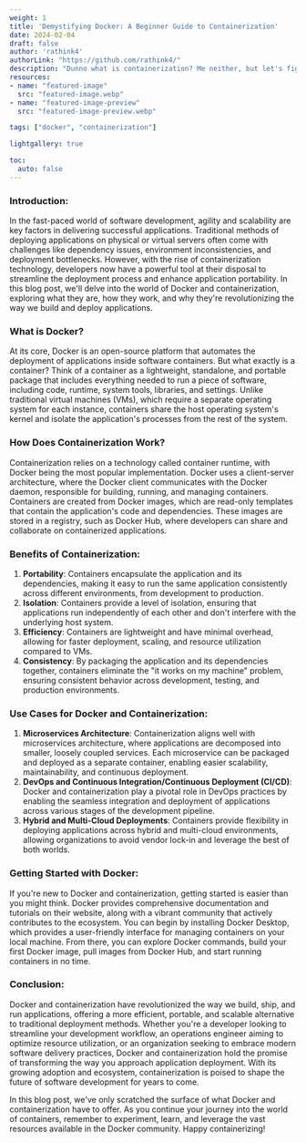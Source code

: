 ```yaml
---
weight: 1
title: 'Demystifying Docker: A Beginner Guide to Containerization'
date: 2024-02-04
draft: false
author: 'rathink4'
authorLink: "https://github.com/rathink4/"
description: "Dunno what is containerization? Me neither, but let's figure it out..."
resources: 
- name: "featured-image"
  src: "featured-image.webp"
- name: "featured-image-preview"
  src: "featured-image-preview.webp"

tags: ["docker", "containerization"]

lightgallery: true

toc:
  auto: false
---
```


### Introduction:
In the fast-paced world of software development, agility and scalability are key factors in delivering successful applications. Traditional methods of deploying applications on physical or virtual servers often come with challenges like dependency issues, environment inconsistencies, and deployment bottlenecks. However, with the rise of containerization technology, developers now have a powerful tool at their disposal to streamline the deployment process and enhance application portability. In this blog post, we'll delve into the world of Docker and containerization, exploring what they are, how they work, and why they're revolutionizing the way we build and deploy applications.

### What is Docker?
At its core, Docker is an open-source platform that automates the deployment of applications inside software containers. But what exactly is a container? Think of a container as a lightweight, standalone, and portable package that includes everything needed to run a piece of software, including code, runtime, system tools, libraries, and settings. Unlike traditional virtual machines (VMs), which require a separate operating system for each instance, containers share the host operating system's kernel and isolate the application's processes from the rest of the system.

### How Does Containerization Work?
Containerization relies on a technology called container runtime, with Docker being the most popular implementation. Docker uses a client-server architecture, where the Docker client communicates with the Docker daemon, responsible for building, running, and managing containers. Containers are created from Docker images, which are read-only templates that contain the application's code and dependencies. These images are stored in a registry, such as Docker Hub, where developers can share and collaborate on containerized applications.

### Benefits of Containerization:
1. **Portability**: Containers encapsulate the application and its dependencies, making it easy to run the same application consistently across different environments, from development to production.
2. **Isolation**: Containers provide a level of isolation, ensuring that applications run independently of each other and don't interfere with the underlying host system.
3. **Efficiency**: Containers are lightweight and have minimal overhead, allowing for faster deployment, scaling, and resource utilization compared to VMs.
4. **Consistency**: By packaging the application and its dependencies together, containers eliminate the "it works on my machine" problem, ensuring consistent behavior across development, testing, and production environments.

### Use Cases for Docker and Containerization:
1. **Microservices Architecture**: Containerization aligns well with microservices architecture, where applications are decomposed into smaller, loosely coupled services. Each microservice can be packaged and deployed as a separate container, enabling easier scalability, maintainability, and continuous deployment.
2. **DevOps and Continuous Integration/Continuous Deployment (CI/CD)**: Docker and containerization play a pivotal role in DevOps practices by enabling the seamless integration and deployment of applications across various stages of the development pipeline.
3. **Hybrid and Multi-Cloud Deployments**: Containers provide flexibility in deploying applications across hybrid and multi-cloud environments, allowing organizations to avoid vendor lock-in and leverage the best of both worlds.

### Getting Started with Docker:
If you're new to Docker and containerization, getting started is easier than you might think. Docker provides comprehensive documentation and tutorials on their website, along with a vibrant community that actively contributes to the ecosystem. You can begin by installing Docker Desktop, which provides a user-friendly interface for managing containers on your local machine. From there, you can explore Docker commands, build your first Docker image, pull images from Docker Hub, and start running containers in no time.

### Conclusion:
Docker and containerization have revolutionized the way we build, ship, and run applications, offering a more efficient, portable, and scalable alternative to traditional deployment methods. Whether you're a developer looking to streamline your development workflow, an operations engineer aiming to optimize resource utilization, or an organization seeking to embrace modern software delivery practices, Docker and containerization hold the promise of transforming the way you approach application deployment. With its growing adoption and ecosystem, containerization is poised to shape the future of software development for years to come.

In this blog post, we've only scratched the surface of what Docker and containerization have to offer. As you continue your journey into the world of containers, remember to experiment, learn, and leverage the vast resources available in the Docker community. Happy containerizing!